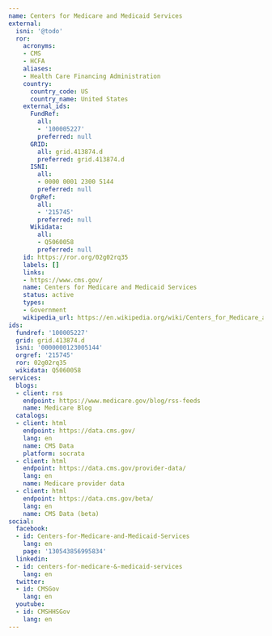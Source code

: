 ```yaml
---
name: Centers for Medicare and Medicaid Services
external:
  isni: '@todo'
  ror:
    acronyms:
    - CMS
    - HCFA
    aliases:
    - Health Care Financing Administration
    country:
      country_code: US
      country_name: United States
    external_ids:
      FundRef:
        all:
        - '100005227'
        preferred: null
      GRID:
        all: grid.413874.d
        preferred: grid.413874.d
      ISNI:
        all:
        - 0000 0001 2300 5144
        preferred: null
      OrgRef:
        all:
        - '215745'
        preferred: null
      Wikidata:
        all:
        - Q5060058
        preferred: null
    id: https://ror.org/02g02rq35
    labels: []
    links:
    - https://www.cms.gov/
    name: Centers for Medicare and Medicaid Services
    status: active
    types:
    - Government
    wikipedia_url: https://en.wikipedia.org/wiki/Centers_for_Medicare_and_Medicaid_Services
ids:
  fundref: '100005227'
  grid: grid.413874.d
  isni: '0000000123005144'
  orgref: '215745'
  ror: 02g02rq35
  wikidata: Q5060058
services:
  blogs:
  - client: rss
    endpoint: https://www.medicare.gov/blog/rss-feeds
    name: Medicare Blog
  catalogs:
  - client: html
    endpoint: https://data.cms.gov/
    lang: en
    name: CMS Data
    platform: socrata
  - client: html
    endpoint: https://data.cms.gov/provider-data/
    lang: en
    name: Medicare provider data
  - client: html
    endpoint: https://data.cms.gov/beta/
    lang: en
    name: CMS Data (beta)
social:
  facebook:
  - id: Centers-for-Medicare-and-Medicaid-Services
    lang: en
    page: '130543856995834'
  linkedin:
  - id: centers-for-medicare-&-medicaid-services
    lang: en
  twitter:
  - id: CMSGov
    lang: en
  youtube:
  - id: CMSHHSGov
    lang: en
---
```

